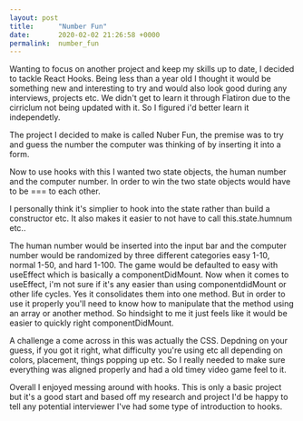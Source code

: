 ```yaml
---
layout: post
title:      "Number Fun"
date:       2020-02-02 21:26:58 +0000
permalink:  number_fun
---
```


Wanting to focus on another project and keep my skills up to date, I decided to tackle React Hooks. Being less than a year old I thought it would be something new and interesting to try and would also look good during any interviews, projects etc.  We didn't get to learn it through Flatiron due to the cirriclum not being updated with it. So I figured i'd better learn it independetly. 

The project I decided to make is called Nuber Fun, the premise was to try and guess the number the computer was thinking of by inserting it into a form. 

Now to use hooks with this I wanted two state objects, the human number and the computer number. In order to win the two state objects would have to be === to each other. 

I personally think it's simplier to hook into the state rather than build a constructor etc. It also makes it easier to not have to call this.state.humnum etc.. 

The human number would be inserted into the input bar and the computer number would be randomized by three different categories easy 1-10, normal 1-50, and hard 1-100. The game would be defaulted to easy with useEffect which is basically a componentDidMount. Now when it comes to useEffect, i'm not sure if it's any easier than using componentdidMount or other life cycles. Yes it consolidates them into one method. But in order to use it properly you'll need to know how to manipulate that the method using an array or another method. So hindsight to me it just feels like it would be easier to quickly right componentDidMount. 

A challenge a come across in this was actually the CSS. Depdning on your guess, if you got it right, what difficulty you're using etc all depending on colors, placement, things popping up etc. So I really needed to make sure everything was aligned properly and had a old timey video game feel to it. 

Overall I enjoyed messing around with hooks. This is only a basic project but it's a good start and based off my research and project I'd be happy to tell any potential interviewer I've had some type of introduction to hooks. 
